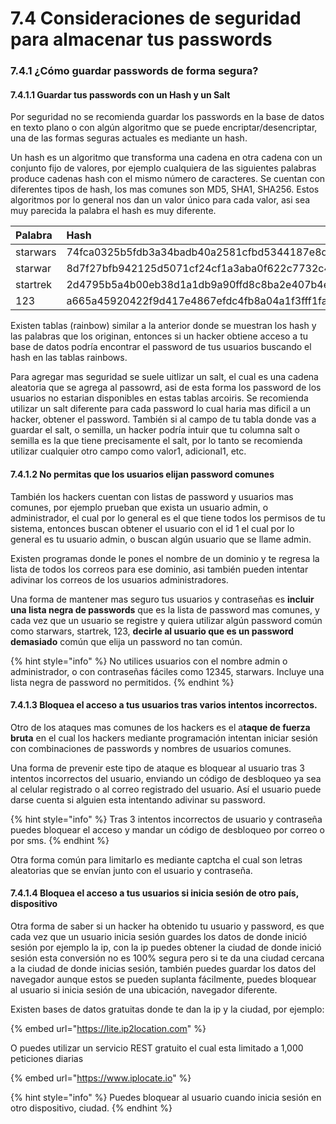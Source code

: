 # 7.4 Consideraciones de seguridad para almacenar tus passwords

### 7.4.1 ¿Cómo guardar passwords de forma segura?

#### 7.4.1.1 Guardar tus passwords con un Hash y un Salt 

Por seguridad no se recomienda guardar los passwords en la base de datos en texto plano o con algún algoritmo que se puede encriptar/desencriptar, una de las formas seguras actuales es mediante un hash.

Un hash es un algoritmo que transforma una cadena en otra cadena con un conjunto fijo de valores, por ejemplo cualquiera de las siguientes palabras produce cadenas hash con el mismo número de caracteres. Se cuentan con diferentes tipos de hash, los mas comunes son MD5, SHA1, SHA256. Estos algoritmos por lo general nos dan un valor único para cada valor, asi sea muy parecida la palabra el hash es muy diferente. 

| Palabra | Hash |
| :--- | :--- |
| starwars | 74fca0325b5fdb3a34badb40a2581cfbd5344187e8d3432952a5abc0929c1246  |
| starwar | 8d7f27bfb942125d5071cf24cf1a3aba0f622c7732c4856baf6557f4c524a9b3 |
| startrek | 2d4795b5a4b00eb38d1a1db9a90ffd8c8ba2e407b4e51f4271c1e4821064b04b |
| 123 | a665a45920422f9d417e4867efdc4fb8a04a1f3fff1fa07e998e86f7f7a27ae3 |

Existen tablas \(rainbow\) similar a la anterior donde se muestran los hash y las palabras que los originan, entonces si un hacker obtiene acceso a tu base de datos podría encontrar el password de tus usuarios buscando el hash en las tablas rainbows.

Para agregar mas seguridad se suele uitlizar un salt, el cual es una cadena aleatoria que se agrega al passowrd, asi de esta forma los password de los usuarios no estarian disponibles en estas tablas arcoiris. Se recomienda utilizar un salt diferente para cada password lo cual haria mas dificil a un hacker, obtener el password. También si al campo de tu tabla donde vas a guardar el salt, o semilla, un hacker podría intuir que tu columna salt o semilla es la que tiene precisamente el salt, por lo tanto se recomienda utilizar cualquier otro campo como valor1, adicional1, etc.

#### 7.4.1.2 No permitas que los usuarios elijan password comunes

También los hackers cuentan con listas de password y usuarios mas comunes, por ejemplo prueban que exista un usuario admin, o administrador, el cual por lo general es el que tiene todos los permisos de tu sistema, entonces buscan obtener el usuario con el id 1 el cual por lo general es tu usuario admin, o buscan algún usuario que se llame admin. 

Existen programas donde le pones el nombre de un dominio y te regresa la lista de todos los correos para ese dominio, asi también pueden intentar adivinar los correos de los usuarios administradores. 

Una forma de mantener mas seguro tus usuarios y contraseñas es **incluir una lista negra de passwords** que es la lista de password mas comunes, y cada vez que un usuario se registre y quiera utilizar algún password común como starwars, startrek, 123, **decirle al usuario que es un password demasiado** común que elija un password no tan común.

{% hint style="info" %}
No utilices usuarios con el nombre admin o administrador, o con contraseñas fáciles como 12345, starwars. Incluye una lista negra de password no permitidos.
{% endhint %}

#### 7.4.1.3 Bloquea el acceso a tus usuarios tras varios intentos incorrectos. 

Otro de los ataques mas comunes de los hackers es el a**taque de fuerza bruta** en el cual los hackers mediante programación intentan iniciar sesión con combinaciones de passwords y nombres de usuarios comunes. 

Una forma de prevenir este tipo de ataque es bloquear al usuario tras 3 intentos incorrectos del usuario, enviando un código de desbloqueo ya sea al celular registrado o al correo registrado del usuario. Así el usuario puede darse cuenta si alguien esta intentando adivinar su password.

{% hint style="info" %}
Tras 3 intentos incorrectos de usuario y contraseña puedes bloquear el acceso y mandar un código de desbloqueo por correo o por sms. 
{% endhint %}

Otra forma común para limitarlo es mediante captcha el cual son letras aleatorias que se envían junto con el usuario y contraseña. 

#### 7.4.1.4 Bloquea el acceso a tus usuarios si inicia sesión de otro país, dispositivo

Otra forma de saber si un hacker ha obtenido tu usuario y password, es que cada vez que un usuario inicia sesión guardes los datos de donde inició sesión por ejemplo la ip, con la ip puedes obtener la ciudad de donde inició sesión esta conversión no es 100% segura pero si te da una ciudad cercana a la ciudad de donde inicias sesión, también puedes guardar los datos del navegador aunque estos se pueden suplanta fácilmente, puedes bloquear al usuario si inicia sesión de una ubicación, navegador diferente.

Existen bases de datos gratuitas donde te dan la ip y la ciudad, por ejemplo:

{% embed url="https://lite.ip2location.com" %}

O puedes utilizar un servicio REST gratuito el cual esta limitado a 1,000 peticiones diarias

{% embed url="https://www.iplocate.io" %}

{% hint style="info" %}
Puedes bloquear al usuario cuando inicia sesión en otro dispositivo, ciudad.
{% endhint %}

